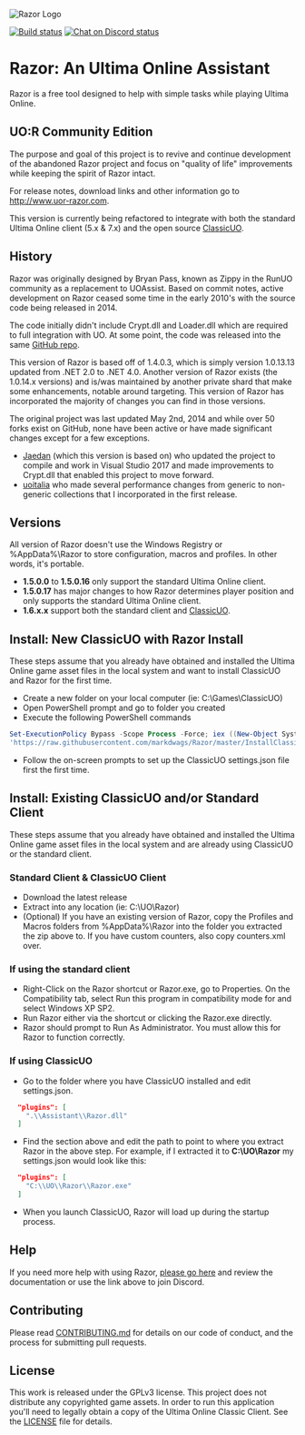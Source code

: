 ![Razor Logo](https://imgur.com/jTtHLVF.png)

[![Build status](https://ci.appveyor.com/api/projects/status/1815mo6is2t8fl1o?svg=true)](https://ci.appveyor.com/project/markdwags/razor) [![Chat on Discord status](https://img.shields.io/discord/458277173208547350.svg?logo=discord)](https://discord.gg/VdyCpjQ)

 # Razor: An Ultima Online Assistant

Razor is a free tool designed to help with simple tasks while playing Ultima Online.

## UO:R Community Edition

The purpose and goal of this project is to revive and continue development of the abandoned Razor project and focus on "quality of life" improvements while keeping the spirit of Razor intact.

For release notes, download links and other information go to http://www.uor-razor.com.

This version is currently being refactored to integrate with both the standard Ultima Online client (5.x & 7.x) and the open source [ClassicUO](https://github.com/andreakarasho/ClassicUO).

## History

Razor was originally designed by Bryan Pass, known as Zippy in the RunUO community as a replacement to UOAssist. Based on commit notes, active development on Razor ceased some time in the early 2010's with the source code being released in 2014.

The code initially didn't include Crypt.dll and Loader.dll which are required to full integration with UO. At some point, the code was released into the same [GitHub repo](https://github.com/msturgill/razor).

This version of Razor is based off of 1.4.0.3, which is simply version 1.0.13.13 updated from .NET 2.0 to .NET 4.0. Another version of Razor exists (the 1.0.14.x versions) and is/was maintained by another private shard that make some enhancements, notable around targeting. This version of Razor has incorporated the majority of changes you can find in those versions.

The original project was last updated May 2nd, 2014 and while over 50 forks exist on GitHub, none have been active or have made significant changes except for a few exceptions.

  * [Jaedan](https://github.com/jaedan) (which this version is based on) who updated the project to compile and work in Visual Studio 2017 and made improvements to Crypt.dll that enabled this project to move forward.
  * [uoitalia](https://github.com/uoitalia) who made several performance changes from generic to non-generic collections that I incorporated in the first release.

## Versions

All version of Razor doesn't use the Windows Registry or %AppData%\Razor to store configuration, macros and profiles. In other words, it's portable.

* **1.5.0.0** to **1.5.0.16** only support the standard Ultima Online client.
* **1.5.0.17** has major changes to how Razor determines player position and only supports the standard Ultima Online client.
* **1.6.x.x** support both the standard client and [ClassicUO](https://github.com/andreakarasho/ClassicUO).

## Install: New ClassicUO with Razor Install

These steps assume that you already have obtained and installed the Ultima Online game asset files in the local system and want to install ClassicUO and Razor for the first time.

* Create a new folder on your local computer (ie: C:\Games\ClassicUO)
* Open PowerShell prompt and go to folder you created
* Execute the following PowerShell commands

```powershell
Set-ExecutionPolicy Bypass -Scope Process -Force; iex ((New-Object System.Net.WebClient).DownloadString(
'https://raw.githubusercontent.com/markdwags/Razor/master/InstallClassicUOAndRazor.ps1'))
```

* Follow the on-screen prompts to set up the ClassicUO settings.json file first the first time.

## Install: Existing ClassicUO and/or Standard Client

These steps assume that you already have obtained and installed the Ultima Online game asset files in the local system and are already using ClassicUO or the standard client.

### Standard Client & ClassicUO Client

* Download the latest release
* Extract into any location (ie: C:\UO\Razor)
* (Optional) If you have an existing version of Razor, copy the Profiles and Macros folders from %AppData%\Razor into the folder you extracted the zip above to. If you have custom counters, also copy counters.xml over.

### If using the standard client

* Right-Click on the Razor shortcut or Razor.exe, go to Properties. On the Compatibility tab, select Run this program in compatibility mode for and select Windows XP SP2.
* Run Razor either via the shortcut or clicking the Razor.exe directly.
* Razor should prompt to Run As Administrator. You must allow this for Razor to function correctly.  

### If using ClassicUO

* Go to the folder where you have ClassicUO installed and edit settings.json. 

```json
  "plugins": [
    ".\\Assistant\\Razor.dll"
  ]
```

* Find the section above and edit the path to point to where you extract Razor in the above step. For example, if I extracted it to **C:\UO\Razor** my settings.json would look like this:

```json
  "plugins": [
    "C:\\UO\\Razor\\Razor.exe"
  ]
```

* When you launch ClassicUO, Razor will load up during the startup process.

## Help

If you need more help with using Razor, [please go here](http://uor-razor.com/help) and review the documentation or use the link above to join Discord.

## Contributing

Please read [CONTRIBUTING.md](CONTRIBUTING.md) for details on our code of conduct, and the process for submitting pull requests.

## License

This work is released under the GPLv3 license. This project does not distribute any copyrighted game assets. In order to run this application you'll need to legally obtain a copy of the Ultima Online Classic Client. See the [LICENSE](LICENSE) file for details.
